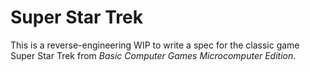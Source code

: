 # Super Star Trek

This is a reverse-engineering WIP to write a spec for the classic game
Super Star Trek from _Basic Computer Games Microcomputer Edition_.
